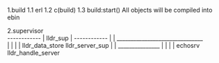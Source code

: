 1.build
	1.1 erl
	1.2 c(build)
	1.3 build:start()
	All objects will be compiled into ebin


2.supervisor	
					------------
					| lldr_sup |
					------------
						 |
						 |
		_______________________________	  
		|				  |
		|				  |
 lldr_data_store	lldr_server_sup
						  |
						  |
				  _______________
				  |				|
				  |				|
				echosrv	  lldr_handle_server	
